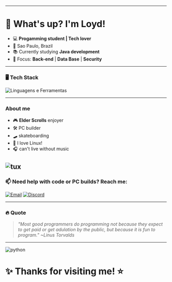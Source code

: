 
---

# 👋 What's up? I'm Loyd! 

- 💻 **Progamming student | Tech lover**  
- 📍 Sao Paulo, Brazil
- 📚 Currently studying **Java development**
- 🎯 Focus: **Back-end** | **Data Base** | **Security**  

---

### 🖥️ **Tech Stack**  
![Linguagens e Ferramentas](https://skillicons.dev/icons?i=python,java,mysql,git,github,replit,vscode,idea,linux&theme=dark)  

---

### **About me**  
- 🎮 **Elder Scrolls** enjoyer  
- 🛠 PC builder
- 🛹 skateboarding
- 🐧 I love Linux! 
- 🎧 can't live without music

![tux](https://tenor.com/view/sparklepandalana-penguin-penguin-typing-gif-6893334903474882028.gif)
---

### 📫 **Need help with code or PC builds? Reach me:**  
[![Email](https://img.shields.io/badge/Gmail-grey?style=for-the-badge&logo=gmail)](mailto:loyloy79@gmail.com)
[![Discord](https://img.shields.io/badge/loyds.-7289DA?style=for-the-badge&logo=discord&logoColor=white)](https://discord.gg/loyds.)  

---

### 🔥 **Quote**  
> *"Most good programmers do programming not because they expect to get paid or get adulation by the public, but because it is fun to program." ~Linus Torvalds*  

--- 

![python](https://tenor.com/view/do-not-run-python-python-computer-python-coding-coding-funny-coding-meme-gif-10365831290651691441.gif)

# ✨ **Thanks for visiting me!** ⭐  
